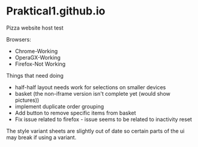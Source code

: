 # Praktical1.github.io
Pizza website host test

Browsers:
<ul>
  <li>Chrome-Working</li>
  <li>OperaGX-Working</li>
  <li>Firefox-Not Working</li>
</ul>

Things that need doing
<ul>
  <li>half-half layout needs work for selections on smaller devices</li>
  <li>basket (the non-iframe version isn't complete yet (would show pictures))</li>
  <li>implement duplicate order grouping</li>
  <li>Add button to remove specific items from basket</li>
  <li>Fix issue related to firefox - issue seems to be related to inactivity reset</li>
</ul>

The style variant sheets are slightly out of date so certain parts of the ui may break if using a variant.

